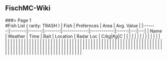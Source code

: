 ## FischMC-Wiki

###> Page 1  
#Fish List ( rarity: TRASH )
|  Fish  |         Prefernces         |            Area            |    Avg. Value   |
|:------:|:-------:|:------:|:-------:|:------------:|:-----------:|:-----:|:--:|:--:|
|  Name  | Weather |  Time  |  Bait   |   Location   |  Radar Loc  | C$/kg | Kg | C$ |
|        |         |        |         |              |             |       |    |    |
|        |         |        |         |              |             |       |    |    |
|        |         |        |         |              |             |       |    |    |
|        |         |        |         |              |             |       |    |    |
|        |         |        |         |              |             |       |    |    |
|        |         |        |         |              |             |       |    |    |
|        |         |        |         |              |             |       |    |    |
|        |         |        |         |              |             |       |    |    |
|        |         |        |         |              |             |       |    |    |
|        |         |        |         |              |             |       |    |    |
|        |         |        |         |              |             |       |    |    |
|        |         |        |         |              |             |       |    |    |
|        |         |        |         |              |             |       |    |    |
|        |         |        |         |              |             |       |    |    |
|        |         |        |         |              |             |       |    |    |
|        |         |        |         |              |             |       |    |    |